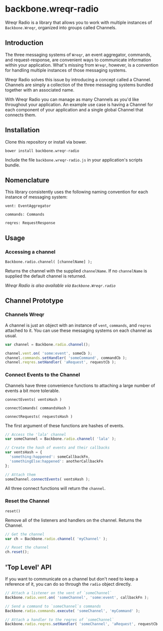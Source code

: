 backbone.wreqr-radio
================

Wreqr Radio is a library that allows you to work with multiple instances of `Backbone.Wreqr`, organized into groups called Channels.

## Introduction

The three messaging systems of `Wreqr`, an event aggregator, commands, and request-response, are convenient ways to communicate information within your application. What's missing from `Wreqr`, however, is a convention for handling multiple instances of those messaging systems.

Wreqr Radio solves this issue by introducing a concept called a Channel. Channels are simply a collection of the three messaging systems bundled together with an associated name.

With Wreqr Radio you can manage as many Channels as you'd like throughout your application. An example use case is having a Channel for each component of your application and a single global Channel that connects them.

## Installation

Clone this repository or install via bower.

`bower install backbone.wreqr-radio`

Include the file `backbone.wreqr-radio.js` in your application's scripts bundle.

## Nomenclature

This library consistently uses the following naming convention for each instance of messaging system:

`vent: EventAggregator`

`commands: Commands`

`reqres: RequestResponse`

## Usage

### Accessing a channel

`Backbone.radio.channel( [channelName] );`

Returns the channel with the supplied `channelName`. If no `channelName` is supplied the default channel is returned.

_Wreqr Radio is also available via `Backbone.Wreqr.radio`_


## Channel Prototype

### Channels Wreqr

A channel is just an object with an instance of `vent`, `commands`, and `reqres` attached to it. You can use these messaging systems on each channel as usual.

```js
var channel = Backbone.radio.channel();

channel.vent.on( 'some:event', someCb );
channel.commands.setHandler( 'someCommand', commandCb );
channel.reqres.setHandler( 'aRequest', requestCb );
```

### Connect Events to the Channel

Channels have three convenience functions to attaching a large number of events a bit more tolerable.

`connectEvents( ventsHash )`

`connectComands( commandsHash )`

`connectRequests( requestsHash )`

The first argument of these functions are hashes of events.

```js
// Access the 'lala' channel
var someChannel = Backbone.radio.channel( 'lala' );

// Create the hash of events and their callbacks
var ventsHash = {
  'something:happened': someCallbackFn,
  'somethingElse:happened': anotherCallbackFn
};

// Attach them
someChannel.connectEvents( ventsHash );
```

All three connect functions will return the `channel`.

### Reset the Channel

`reset()`

Remove all of the listeners and handlers on the channel. Returns the Channel.

```js
// Get the channel
var ch = Backbone.radio.channel( 'myChannel' );

// Reset the channel
ch.reset();
```

## 'Top Level' API

If you want to communicate on a channel but don't need to keep a reference of it, you can do so through the `radio` object directly.

```js
// Attach a listener on the vent of `someChannel`
Backbone.radio.vent.on( 'someChannel', 'some:event', callbackFn );

// Send a command to `someChannel`s commands
Backbone.radio.commands.execute( 'someChannel', 'myCommand' );

// Attach a handler to the reqres of `someChannel`
Backbone.radio.reqres.setHandler( 'someChannel', 'aRequest', requestCb );
```
